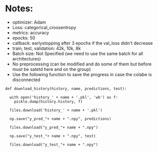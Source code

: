 # Notes:

- optimizer: Adam
- Loss: categorical_crossentropy
- metrics: accuracy
- epocks: 50
- callback: earlystopping after 3 epochs if the val_loss didn't decrease
- train, test, validation:  42k, 10k, 8k
- Batch size: Not Specified (we need to use the same batch for all architectures)
- No preprocessing (can be modified and do some of them but before must be satetd here and on the group)
- Use the following function to save the progress in case the colabe is disconnected
```
def download_history(history, name, predictions, test):

  with open('history_' + name + '.pkl', 'wb') as f:
    pickle.dump(history.history, f)

  files.download('history_' + name + '.pkl')

  np.save("y_pred_"+ name + ".npy", predictions)

  files.download("y_pred_"+ name + ".npy")

  np.save("y_test_"+ name + ".npy", test)

  files.download("y_test_"+ name + ".npy")
```
